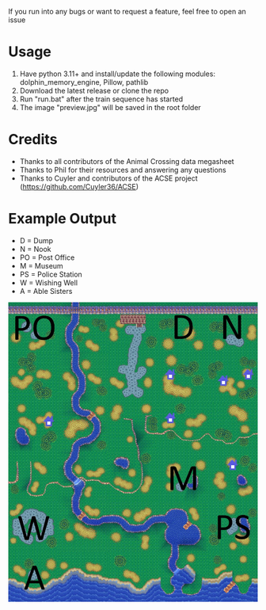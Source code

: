 If you run into any bugs or want to request a feature, feel free to open an issue

# Usage
1. Have python 3.11+ and install/update the following modules: dolphin_memory_engine, Pillow, pathlib
2. Download the latest release or clone the repo
3. Run "run.bat" after the train sequence has started
4. The image "preview.jpg" will be saved in the root folder

# Credits
 - Thanks to all contributors of the Animal Crossing data megasheet
 - Thanks to Phil for their resources and answering any questions
 - Thanks to Cuyler and contributors of the ACSE project (https://github.com/Cuyler36/ACSE)

# Example Output
- D = Dump
- N = Nook
- PO = Post Office
- M = Museum
- PS = Police Station
- W = Wishing Well
- A = Able Sisters

![Example Image](src/example.jpg)
